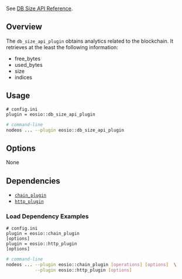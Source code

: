 See [DB Size API Reference](https://docs.eosnetwork.com/apis/leap/latest/db_size.api/).

## Overview

The `db_size_api_plugin` obtains analytics related to the blockchain. It retrieves at the least the following information:
* free_bytes
* used_bytes
* size
* indices

## Usage

```console
# config.ini
plugin = eosio::db_size_api_plugin
```
```sh
# command-line
nodeos ... --plugin eosio::db_size_api_plugin
```

## Options

None

## Dependencies

* [`chain_plugin`](../chain_plugin/index.md)
* [`http_plugin`](../http_plugin/index.md)

### Load Dependency Examples

```console
# config.ini
plugin = eosio::chain_plugin
[options]
plugin = eosio::http_plugin
[options]
```
```sh
# command-line
nodeos ... --plugin eosio::chain_plugin [operations] [options]  \
           --plugin eosio::http_plugin [options]
```
